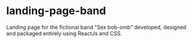# landing-page-band
Landing page for the fictional band "Sex bob-omb" developed, designed and packaged entirely using ReactJs and CSS.
